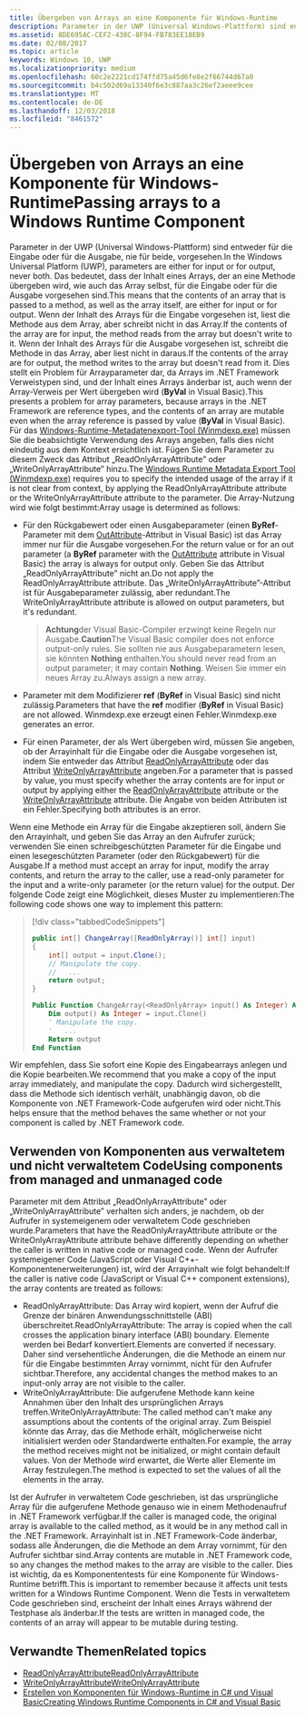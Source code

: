 ```yaml
---
title: Übergeben von Arrays an eine Komponente für Windows-Runtime
description: Parameter in der UWP (Universal Windows-Plattform) sind entweder für die Eingabe oder für die Ausgabe, nie für beide, vorgesehen. Das bedeutet, dass der Inhalt eines Arrays, der an eine Methode übergeben wird, wie auch das Array selbst, für die Eingabe oder für die Ausgabe vorgesehen sind.
ms.assetid: 8DE695AC-CEF2-438C-8F94-FB783EE18EB9
ms.date: 02/08/2017
ms.topic: article
keywords: Windows 10, UWP
ms.localizationpriority: medium
ms.openlocfilehash: 60c2e2221cd174ffd75a45d6fe8e2f66744d67a0
ms.sourcegitcommit: b4c502d69a13340f6e3c887aa3c26ef2aeee9cee
ms.translationtype: MT
ms.contentlocale: de-DE
ms.lasthandoff: 12/03/2018
ms.locfileid: "8461572"
---
```

# <a name="passing-arrays-to-a-windows-runtime-component"></a><span data-ttu-id="289fe-105">Übergeben von Arrays an eine Komponente für Windows-Runtime</span><span class="sxs-lookup"><span data-stu-id="289fe-105">Passing arrays to a Windows Runtime Component</span></span>




<span data-ttu-id="289fe-106">Parameter in der UWP (Universal Windows-Plattform) sind entweder für die Eingabe oder für die Ausgabe, nie für beide, vorgesehen.</span><span class="sxs-lookup"><span data-stu-id="289fe-106">In the Windows Universal Platform (UWP), parameters are either for input or for output, never both.</span></span> <span data-ttu-id="289fe-107">Das bedeutet, dass der Inhalt eines Arrays, der an eine Methode übergeben wird, wie auch das Array selbst, für die Eingabe oder für die Ausgabe vorgesehen sind.</span><span class="sxs-lookup"><span data-stu-id="289fe-107">This means that the contents of an array that is passed to a method, as well as the array itself, are either for input or for output.</span></span> <span data-ttu-id="289fe-108">Wenn der Inhalt des Arrays für die Eingabe vorgesehen ist, liest die Methode aus dem Array, aber schreibt nicht in das Array.</span><span class="sxs-lookup"><span data-stu-id="289fe-108">If the contents of the array are for input, the method reads from the array but doesn't write to it.</span></span> <span data-ttu-id="289fe-109">Wenn der Inhalt des Arrays für die Ausgabe vorgesehen ist, schreibt die Methode in das Array, aber liest nicht in daraus.</span><span class="sxs-lookup"><span data-stu-id="289fe-109">If the contents of the array are for output, the method writes to the array but doesn't read from it.</span></span> <span data-ttu-id="289fe-110">Dies stellt ein Problem für Arrayparameter dar, da Arrays im .NET Framework Verweistypen sind, und der Inhalt eines Arrays änderbar ist, auch wenn der Array-Verweis per Wert übergeben wird (**ByVal** in Visual Basic).</span><span class="sxs-lookup"><span data-stu-id="289fe-110">This presents a problem for array parameters, because arrays in the .NET Framework are reference types, and the contents of an array are mutable even when the array reference is passed by value (**ByVal** in Visual Basic).</span></span> <span data-ttu-id="289fe-111">Für das [Windows-Runtime-Metadatenexport-Tool (Winmdexp.exe)](https://msdn.microsoft.com/library/hh925576.aspx) müssen Sie die beabsichtigte Verwendung des Arrays angeben, falls dies nicht eindeutig aus dem Kontext ersichtlich ist. Fügen Sie dem Parameter zu diesem Zweck das Attribut „ReadOnlyArrayAttribute” oder „WriteOnlyArrayAttribute” hinzu.</span><span class="sxs-lookup"><span data-stu-id="289fe-111">The [Windows Runtime Metadata Export Tool (Winmdexp.exe)](https://msdn.microsoft.com/library/hh925576.aspx) requires you to specify the intended usage of the array if it is not clear from context, by applying the ReadOnlyArrayAttribute attribute or the WriteOnlyArrayAttribute attribute to the parameter.</span></span> <span data-ttu-id="289fe-112">Die Array-Nutzung wird wie folgt bestimmt:</span><span class="sxs-lookup"><span data-stu-id="289fe-112">Array usage is determined as follows:</span></span>

-   <span data-ttu-id="289fe-113">Für den Rückgabewert oder einen Ausgabeparameter (einen **ByRef**-Parameter mit dem [OutAttribute](https://msdn.microsoft.com/library/system.runtime.interopservices.outattribute.aspx)-Attribut in Visual Basic) ist das Array immer nur für die Ausgabe vorgesehen.</span><span class="sxs-lookup"><span data-stu-id="289fe-113">For the return value or for an out parameter (a **ByRef** parameter with the [OutAttribute](https://msdn.microsoft.com/library/system.runtime.interopservices.outattribute.aspx) attribute in Visual Basic) the array is always for output only.</span></span> <span data-ttu-id="289fe-114">Geben Sie das Attribut „ReadOnlyArrayAttribute” nicht an.</span><span class="sxs-lookup"><span data-stu-id="289fe-114">Do not apply the ReadOnlyArrayAttribute attribute.</span></span> <span data-ttu-id="289fe-115">Das „WriteOnlyArrayAttribute”-Attribut ist für Ausgabeparameter zulässig, aber redundant.</span><span class="sxs-lookup"><span data-stu-id="289fe-115">The WriteOnlyArrayAttribute attribute is allowed on output parameters, but it's redundant.</span></span>

    > <span data-ttu-id="289fe-116">**Achtung**der Visual Basic-Compiler erzwingt keine Regeln nur Ausgabe.</span><span class="sxs-lookup"><span data-stu-id="289fe-116">**Caution**The Visual Basic compiler does not enforce output-only rules.</span></span> <span data-ttu-id="289fe-117">Sie sollten nie aus Ausgabeparametern lesen, sie könnten **Nothing** enthalten.</span><span class="sxs-lookup"><span data-stu-id="289fe-117">You should never read from an output parameter; it may contain **Nothing**.</span></span> <span data-ttu-id="289fe-118">Weisen Sie immer ein neues Array zu.</span><span class="sxs-lookup"><span data-stu-id="289fe-118">Always assign a new array.</span></span>
 
-   <span data-ttu-id="289fe-119">Parameter mit dem Modifizierer **ref** (**ByRef** in Visual Basic) sind nicht zulässig.</span><span class="sxs-lookup"><span data-stu-id="289fe-119">Parameters that have the **ref** modifier (**ByRef** in Visual Basic) are not allowed.</span></span> <span data-ttu-id="289fe-120">Winmdexp.exe erzeugt einen Fehler.</span><span class="sxs-lookup"><span data-stu-id="289fe-120">Winmdexp.exe generates an error.</span></span>
-   <span data-ttu-id="289fe-121">Für einen Parameter, der als Wert übergeben wird, müssen Sie angeben, ob der Arrayinhalt für die Eingabe oder die Ausgabe vorgesehen ist, indem Sie entweder das Attribut [ReadOnlyArrayAttribute](https://msdn.microsoft.com/library/system.runtime.interopservices.windowsruntime.readonlyarrayattribute.aspx) oder das Attribut [WriteOnlyArrayAttribute](https://msdn.microsoft.com/library/system.runtime.interopservices.windowsruntime.writeonlyarrayattribute.aspx) angeben.</span><span class="sxs-lookup"><span data-stu-id="289fe-121">For a parameter that is passed by value, you must specify whether the array contents are for input or output by applying either the [ReadOnlyArrayAttribute](https://msdn.microsoft.com/library/system.runtime.interopservices.windowsruntime.readonlyarrayattribute.aspx) attribute or the [WriteOnlyArrayAttribute](https://msdn.microsoft.com/library/system.runtime.interopservices.windowsruntime.writeonlyarrayattribute.aspx) attribute.</span></span> <span data-ttu-id="289fe-122">Die Angabe von beiden Attributen ist ein Fehler.</span><span class="sxs-lookup"><span data-stu-id="289fe-122">Specifying both attributes is an error.</span></span>

<span data-ttu-id="289fe-123">Wenn eine Methode ein Array für die Eingabe akzeptieren soll, ändern Sie den Arrayinhalt, und geben Sie das Array an den Aufrufer zurück; verwenden Sie einen schreibgeschützten Parameter für die Eingabe und einen lesegeschützten Parameter (oder den Rückgabewert) für die Ausgabe.</span><span class="sxs-lookup"><span data-stu-id="289fe-123">If a method must accept an array for input, modify the array contents, and return the array to the caller, use a read-only parameter for the input and a write-only parameter (or the return value) for the output.</span></span> <span data-ttu-id="289fe-124">Der folgende Code zeigt eine Möglichkeit, dieses Muster zu implementieren:</span><span class="sxs-lookup"><span data-stu-id="289fe-124">The following code shows one way to implement this pattern:</span></span>

> [!div class="tabbedCodeSnippets"]
> ```csharp
> public int[] ChangeArray([ReadOnlyArray()] int[] input)
> {
>     int[] output = input.Clone();
>     // Manipulate the copy.
>     //   ...
>     return output;
> }
> ```
> ```vb
> Public Function ChangeArray(<ReadOnlyArray> input() As Integer) As Integer()
>     Dim output() As Integer = input.Clone()
>     ' Manipulate the copy.
>     '   ...
>     Return output
> End Function
> ```

<span data-ttu-id="289fe-125">Wir empfehlen, dass Sie sofort eine Kopie des Eingabearrays anlegen und die Kopie bearbeiten.</span><span class="sxs-lookup"><span data-stu-id="289fe-125">We recommend that you make a copy of the input array immediately, and manipulate the copy.</span></span> <span data-ttu-id="289fe-126">Dadurch wird sichergestellt, dass die Methode sich identisch verhält, unabhängig davon, ob die Komponente von .NET Framework-Code aufgerufen wird oder nicht.</span><span class="sxs-lookup"><span data-stu-id="289fe-126">This helps ensure that the method behaves the same whether or not your component is called by .NET Framework code.</span></span>

## <a name="using-components-from-managed-and-unmanaged-code"></a><span data-ttu-id="289fe-127">Verwenden von Komponenten aus verwaltetem und nicht verwaltetem Code</span><span class="sxs-lookup"><span data-stu-id="289fe-127">Using components from managed and unmanaged code</span></span>


<span data-ttu-id="289fe-128">Parameter mit dem Attribut „ReadOnlyArrayAttribute” oder „WriteOnlyArrayAttribute” verhalten sich anders, je nachdem, ob der Aufrufer in systemeigenem oder verwaltetem Code geschrieben wurde.</span><span class="sxs-lookup"><span data-stu-id="289fe-128">Parameters that have the ReadOnlyArrayAttribute attribute or the WriteOnlyArrayAttribute attribute behave differently depending on whether the caller is written in native code or managed code.</span></span> <span data-ttu-id="289fe-129">Wenn der Aufrufer systemeigener Code (JavaScript oder Visual C++-Komponentenerweiterungen) ist, wird der Arrayinhalt wie folgt behandelt:</span><span class="sxs-lookup"><span data-stu-id="289fe-129">If the caller is native code (JavaScript or Visual C++ component extensions), the array contents are treated as follows:</span></span>

-   <span data-ttu-id="289fe-130">ReadOnlyArrayAttribute: Das Array wird kopiert, wenn der Aufruf die Grenze der binären Anwendungsschnittstelle (ABI) überschreitet.</span><span class="sxs-lookup"><span data-stu-id="289fe-130">ReadOnlyArrayAttribute: The array is copied when the call crosses the application binary interface (ABI) boundary.</span></span> <span data-ttu-id="289fe-131">Elemente werden bei Bedarf konvertiert.</span><span class="sxs-lookup"><span data-stu-id="289fe-131">Elements are converted if necessary.</span></span> <span data-ttu-id="289fe-132">Daher sind versehentliche Änderungen, die die Methode an einem nur für die Eingabe bestimmten Array vornimmt, nicht für den Aufrufer sichtbar.</span><span class="sxs-lookup"><span data-stu-id="289fe-132">Therefore, any accidental changes the method makes to an input-only array are not visible to the caller.</span></span>
-   <span data-ttu-id="289fe-133">WriteOnlyArrayAttribute: Die aufgerufene Methode kann keine Annahmen über den Inhalt des ursprünglichen Arrays treffen.</span><span class="sxs-lookup"><span data-stu-id="289fe-133">WriteOnlyArrayAttribute: The called method can't make any assumptions about the contents of the original array.</span></span> <span data-ttu-id="289fe-134">Zum Beispiel könnte das Array, das die Methode erhält, möglicherweise nicht initialisiert werden oder Standardwerte enthalten.</span><span class="sxs-lookup"><span data-stu-id="289fe-134">For example, the array the method receives might not be initialized, or might contain default values.</span></span> <span data-ttu-id="289fe-135">Von der Methode wird erwartet, die Werte aller Elemente im Array festzulegen.</span><span class="sxs-lookup"><span data-stu-id="289fe-135">The method is expected to set the values of all the elements in the array.</span></span>

<span data-ttu-id="289fe-136">Ist der Aufrufer in verwaltetem Code geschrieben, ist das ursprüngliche Array für die aufgerufene Methode genauso wie in einem Methodenaufruf in .NET Framework verfügbar.</span><span class="sxs-lookup"><span data-stu-id="289fe-136">If the caller is managed code, the original array is available to the called method, as it would be in any method call in the .NET Framework.</span></span> <span data-ttu-id="289fe-137">Arrayinhalt ist in .NET Framework-Code änderbar, sodass alle Änderungen, die die Methode an dem Array vornimmt, für den Aufrufer sichtbar sind.</span><span class="sxs-lookup"><span data-stu-id="289fe-137">Array contents are mutable in .NET Framework code, so any changes the method makes to the array are visible to the caller.</span></span> <span data-ttu-id="289fe-138">Dies ist wichtig, da es Komponententests für eine Komponente für Windows-Runtime betrifft.</span><span class="sxs-lookup"><span data-stu-id="289fe-138">This is important to remember because it affects unit tests written for a Windows Runtime Component.</span></span> <span data-ttu-id="289fe-139">Wenn die Tests in verwaltetem Code geschrieben sind, erscheint der Inhalt eines Arrays während der Testphase als änderbar.</span><span class="sxs-lookup"><span data-stu-id="289fe-139">If the tests are written in managed code, the contents of an array will appear to be mutable during testing.</span></span>

## <a name="related-topics"></a><span data-ttu-id="289fe-140">Verwandte Themen</span><span class="sxs-lookup"><span data-stu-id="289fe-140">Related topics</span></span>

* [<span data-ttu-id="289fe-141">ReadOnlyArrayAttribute</span><span class="sxs-lookup"><span data-stu-id="289fe-141">ReadOnlyArrayAttribute</span></span>](https://msdn.microsoft.com/library/system.runtime.interopservices.windowsruntime.readonlyarrayattribute.aspx)
* [<span data-ttu-id="289fe-142">WriteOnlyArrayAttribute</span><span class="sxs-lookup"><span data-stu-id="289fe-142">WriteOnlyArrayAttribute</span></span>](https://msdn.microsoft.com/library/system.runtime.interopservices.windowsruntime.writeonlyarrayattribute.aspx)
* [<span data-ttu-id="289fe-143">Erstellen von Komponenten für Windows-Runtime in C# und Visual Basic</span><span class="sxs-lookup"><span data-stu-id="289fe-143">Creating Windows Runtime Components in C# and Visual Basic</span></span>](creating-windows-runtime-components-in-csharp-and-visual-basic.md)
